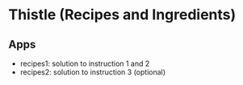 # Thistle (Recipes and Ingredients)

## Apps

- recipes1: solution to instruction 1 and 2
- recipes2: solution to instruction 3 (optional)
